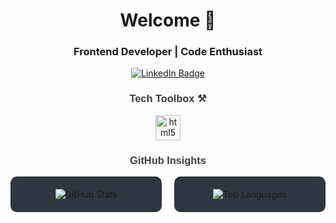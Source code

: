 <h1 align="center">Welcome 🤝</h1>
<h3 align="center">Frontend Developer | Code Enthusiast</h3>

<div align="center">
  <a href="https://www.linkedin.com/in/milansherpa/" target="_blank">
    <img src="https://img.shields.io/badge/LinkedIn-Connect-0077B5?style=for-the-badge&logo=linkedin&logoColor=white" alt="LinkedIn Badge" />
  </a>
</div>

<h3 align="center" style="font-family: 'Arial', sans-serif; font-weight: bold; color: #3d3d3d;">Tech Toolbox ⚒️</h3>

<div align="center">
  <a href="https://www.w3.org/html/" target="_blank" rel="noreferrer">
    <img src="https://cdn.jsdelivr.net/gh/devicons/devicon/icons/html5/html5-original.svg" alt="html5" width="40" height="40" style="filter: drop-shadow(0 4px 6px rgba(0, 0, 0, 0.1));"/>
  </a>
  <!-- Add other icons here -->
</div>

<h3 align="center" style="font-family: 'Arial', sans-serif; font-weight: bold; color: #3d3d3d;">GitHub Insights</h3>

<div align="center" style="display: flex; justify-content: center; gap: 20px;">
  <div style="background-color: #2f3640; padding: 20px; border-radius: 10px; width: 250px;">
    <img src="https://github-readme-stats.vercel.app/api?username=sherpamilan&show_icons=true&hide_title=false&theme=dracula&locale=en&hide_border=true" alt="GitHub Stats" />
  </div>
  <div style="background-color: #2f3640; padding: 20px; border-radius: 10px; width: 250px;">
    <img src="https://github-readme-stats.vercel.app/api/top-langs?username=sherpamilan&layout=compact&card_width=320&langs_count=5&theme=dracula" alt="Top Languages" />
  </div>
</div>
